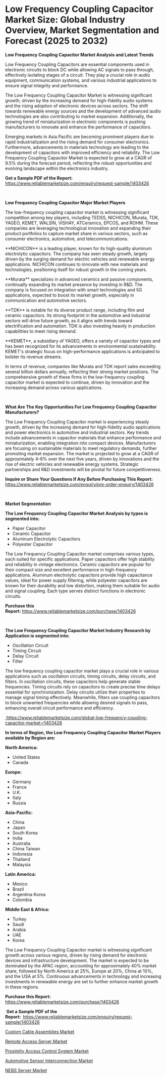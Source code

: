 <p><h1>Low Frequency Coupling Capacitor Market Size: Global Industry Overview, Market Segmentation and Forecast (2025 to 2032)</h1></p><p><strong>Low Frequency Coupling Capacitor Market Analysis and Latest Trends</strong></p>
<p><p>Low Frequency Coupling Capacitors are essential components used in electronic circuits to block DC while allowing AC signals to pass through, effectively isolating stages of a circuit. They play a crucial role in audio equipment, communication systems, and various industrial applications to ensure signal integrity and performance.</p><p>The Low Frequency Coupling Capacitor Market is witnessing significant growth, driven by the increasing demand for high-fidelity audio systems and the rising adoption of electronic devices across sectors. The shift towards renewable energy sources and the development of advanced audio technologies are also contributing to market expansion. Additionally, the growing trend of miniaturization in electronic components is pushing manufacturers to innovate and enhance the performance of capacitors.</p><p>Emerging markets in Asia Pacific are becoming prominent players due to rapid industrialization and the rising demand for consumer electronics. Furthermore, advancements in materials technology are leading to the development of capacitors with improved efficiency and reliability. The Low Frequency Coupling Capacitor Market is expected to grow at a CAGR of 9.5% during the forecast period, reflecting the robust opportunities and evolving landscape within the electronics industry.</p></p>
<p><strong>Get a Sample PDF of the Report:&nbsp;</strong> <a href="https://www.reliablemarketsize.com/enquiry/request-sample/1403426?utm_campaign=1133&utm_medium=2&utm_source=Github&utm_content=ia&utm_term=28032025&utm_id=low-frequency-coupling-capacitor">https://www.reliablemarketsize.com/enquiry/request-sample/1403426</a></p>
<p>&nbsp;</p>
<p><strong>Low Frequency Coupling Capacitor Major Market Players</strong></p>
<p><p>The low-frequency coupling capacitor market is witnessing significant competition among key players, including TEDSS, NICHICON, Murata, TDK, YAGEO, KEMET, WALSIN, VISHAY, ATCeramics, EPCOS, and ROHM. These companies are leveraging technological innovation and expanding their product portfolios to capture market share in various sectors, such as consumer electronics, automotive, and telecommunications.</p><p>**NICHICON** is a leading player, known for its high-quality aluminum electrolytic capacitors. The company has seen steady growth, largely driven by the surging demand for electric vehicles and renewable energy applications. NICHICON continues to innovate with new materials and technologies, positioning itself for robust growth in the coming years.</p><p>**Murata** specializes in advanced ceramics and passive components, continually expanding its market presence by investing in R&D. The company is focused on integration with smart technologies and 5G applications, expected to boost its market growth, especially in communication and automotive sectors.</p><p>**TDK** is notable for its diverse product range, including film and ceramic capacitors. Its strong footprint in the automotive and industrial sectors will drive future growth, as it aligns with trends toward electrification and automation. TDK is also investing heavily in production capabilities to meet rising demand.</p><p>**KEMET**, a subsidiary of YAGEO, offers a variety of capacitor types and has been recognized for its advancements in environmental sustainability. KEMET's strategic focus on high-performance applications is anticipated to bolster its revenue streams.</p><p>In terms of revenue, companies like Murata and TDK report sales exceeding several billion dollars annually, reflecting their strong market positions. The comprehensive growth of these firms in the low-frequency coupling capacitor market is expected to continue, driven by innovation and the increasing demand across various applications.</p></p>
<p>&nbsp;</p>
<p><strong>What Are The Key Opportunities For Low Frequency Coupling Capacitor Manufacturers?</strong></p>
<p><p>The Low Frequency Coupling Capacitor market is experiencing steady growth, driven by the increasing demand for high-fidelity audio applications and power electronics in automotive and industrial sectors. Key trends include advancements in capacitor materials that enhance performance and miniaturization, enabling integration into compact devices. Manufacturers are focusing on sustainable materials to meet regulatory demands, further promoting market expansion. The market is projected to grow at a CAGR of approximately 4-6% over the next five years, driven by innovations and the rise of electric vehicles and renewable energy systems. Strategic partnerships and R&D investments will be pivotal for future competitiveness.</p></p>
<p><strong>Inquire or Share Your Questions If Any Before Purchasing This Report:</strong> <a href="https://www.reliablemarketsize.com/enquiry/pre-order-enquiry/1403426?utm_campaign=1133&utm_medium=2&utm_source=Github&utm_content=ia&utm_term=28032025&utm_id=low-frequency-coupling-capacitor">https://www.reliablemarketsize.com/enquiry/pre-order-enquiry/1403426</a></p>
<p>&nbsp;</p>
<p><strong>Market Segmentation</strong></p>
<p><strong>The Low Frequency Coupling Capacitor Market Analysis by types is segmented into:</strong></p>
<p><ul><li>Paper Capacitor</li><li>Ceramic Capacitor</li><li>Aluminum Electrolytic Capacitors</li><li>Polyester Capacitor</li></ul></p>
<p><p>The Low Frequency Coupling Capacitor market comprises various types, each suited for specific applications. Paper capacitors offer high stability and reliability in vintage electronics. Ceramic capacitors are popular for their compact size and excellent performance in high-frequency applications. Aluminum electrolytic capacitors provide high capacitance values, ideal for power supply filtering, while polyester capacitors are known for their durability and low distortion, making them suitable for audio and signal coupling. Each type serves distinct functions in electronic circuits.</p></p>
<p><strong>Purchase this Report:&nbsp;</strong><a href="https://www.reliablemarketsize.com/purchase/1403426?utm_campaign=1133&utm_medium=2&utm_source=Github&utm_content=ia&utm_term=28032025&utm_id=low-frequency-coupling-capacitor">https://www.reliablemarketsize.com/purchase/1403426</a></p>
<p>&nbsp;</p>
<p><strong>The Low Frequency Coupling Capacitor Market Industry Research by Application is segmented into:</strong></p>
<p><ul><li>Oscillation Circuit</li><li>Timing Circuit</li><li>Delay Circuit</li><li>Filter</li></ul></p>
<p><p>The low frequency coupling capacitor market plays a crucial role in various applications such as oscillation circuits, timing circuits, delay circuits, and filters. In oscillation circuits, these capacitors help generate stable frequencies. Timing circuits rely on capacitors to create precise time delays essential for synchronization. Delay circuits utilize their properties to manage signal timing effectively. Meanwhile, filters use coupling capacitors to block unwanted frequencies while allowing desired signals to pass, enhancing overall circuit performance and efficiency.</p></p>
<p><a href="https://www.reliablemarketsize.com/global-low-frequency-coupling-capacitor-market-r1403426?utm_campaign=1133&utm_medium=2&utm_source=Github&utm_content=ia&utm_term=28032025&utm_id=low-frequency-coupling-capacitor">&nbsp;https://www.reliablemarketsize.com/global-low-frequency-coupling-capacitor-market-r1403426</a></p>
<p><strong>In terms of Region, the Low Frequency Coupling Capacitor Market Players available by Region are:</strong></p>
<p>
    <p> <strong> North America: </strong>
        <ul>
            <li>United States</li>
            <li>Canada</li>
        </ul>
        </p> 
    <p> <strong> Europe: </strong>
        <ul>
            <li>Germany</li>
            <li>France</li>
            <li>U.K.</li>
            <li>Italy</li>
            <li>Russia</li>
        </ul>
        </p> 
    <p> <strong> Asia-Pacific: </strong>
        <ul>
            <li>China</li>
            <li>Japan</li>
            <li>South Korea</li>
            <li>India</li>
            <li>Australia</li>
            <li>China Taiwan</li>
            <li>Indonesia</li>
            <li>Thailand</li>
            <li>Malaysia</li>
        </ul>
        </p> 
    <p> <strong> Latin America: </strong>
        <ul>
            <li>Mexico</li>
            <li>Brazil</li>
            <li>Argentina Korea</li>
            <li>Colombia</li>
        </ul>
        </p> 
    <p> <strong> Middle East & Africa: </strong>
        <ul>
            <li>Turkey</li>
            <li>Saudi</li>
            <li>Arabia</li>
            <li>UAE</li>
            <li>Korea</li>
        </ul>
    </p>
    </p>
<p><p>The Low Frequency Coupling Capacitor market is witnessing significant growth across various regions, driven by rising demand for electronic devices and infrastructure development. The market is expected to be dominated by the APAC region, accounting for approximately 40% market share, followed by North America at 25%, Europe at 20%, China at 10%, and the USA at 5%. Continuous advancements in technology and increasing investments in renewable energy are set to further enhance market growth in these regions.</p></p>
<p><strong>Purchase this Report: </strong><a href="https://www.reliablemarketsize.com/purchase/1403426?utm_campaign=1133&utm_medium=2&utm_source=Github&utm_content=ia&utm_term=28032025&utm_id=low-frequency-coupling-capacitor">https://www.reliablemarketsize.com/purchase/1403426</a></p>
<p>&nbsp;<strong>Get a Sample PDF of the Report:&nbsp;&nbsp;</strong><a href="https://www.reliablemarketsize.com/enquiry/request-sample/1403426?utm_campaign=1133&utm_medium=2&utm_source=Github&utm_content=ia&utm_term=28032025&utm_id=low-frequency-coupling-capacitor">https://www.reliablemarketsize.com/enquiry/request-sample/1403426</a></p>
<p><strong></strong></p>
<p><p><a href="https://github.com/siriyagayo/Market-Research-Report-List-1/blob/main/custom-cable-assemblies-market.md?utm_campaign=1133&utm_medium=2&utm_source=Github&utm_content=ia&utm_term=28032025&utm_id=low-frequency-coupling-capacitor">Custom Cable Assemblies Market</a></p><p><a href="https://github.com/jemalapoilly/Market-Research-Report-List-1/blob/main/remote-access-server-market.md?utm_campaign=1133&utm_medium=2&utm_source=Github&utm_content=ia&utm_term=28032025&utm_id=low-frequency-coupling-capacitor">Remote Access Server Market</a></p><p><a href="https://github.com/oatisorenscl/Market-Research-Report-List-1/blob/main/proximity-access-control-system-market.md?utm_campaign=1133&utm_medium=2&utm_source=Github&utm_content=ia&utm_term=28032025&utm_id=low-frequency-coupling-capacitor">Proximity Access Control System Market</a></p><p><a href="https://github.com/klinzenisaa/Market-Research-Report-List-1/blob/main/automotive-sensor-interconnection-market.md?utm_campaign=1133&utm_medium=2&utm_source=Github&utm_content=ia&utm_term=28032025&utm_id=low-frequency-coupling-capacitor">Automotive Sensor Interconnection Market</a></p><p><a href="https://github.com/shapurforouz/Market-Research-Report-List-1/blob/main/nebs-server-market.md?utm_campaign=1133&utm_medium=2&utm_source=Github&utm_content=ia&utm_term=28032025&utm_id=low-frequency-coupling-capacitor">NEBS Server Market</a></p></p>